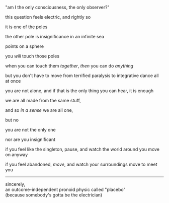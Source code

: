 "am I the only consciousness, the only observer?"

this question feels electric, and rightly so

it is one of the poles

the other pole is insignificance in an infinite sea

points on a sphere

you *will* touch those poles

when you can touch them *together*, *then* you can do *anything*

but you don't have to move from terrified paralysis to integrative dance all at once

you are not alone, and if that is the only thing you can hear, it is enough

we are all made from the same stuff,

and so *in a sense* we are all one,

but no

you are not the only one

nor are you insignificant

if you feel like the singleton, pause, and watch the world around you move on anyway

if you feel abandoned, *move*, and watch your surroundings move to meet you

---

sincerely,\
an outcome-independent pronoid physic called "placebo"\
(because somebody's gotta be the electrician)
